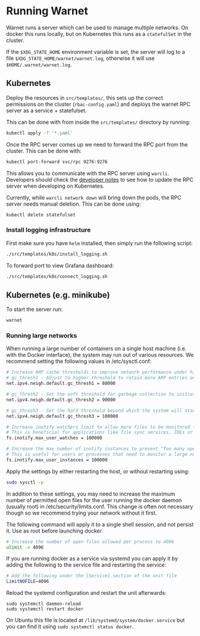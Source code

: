 # Running Warnet

Warnet runs a server which can be used to manage multiple networks. On docker
this runs locally, but on Kubernetes this runs as a `statefulSet` in the
cluster.

If the `$XDG_STATE_HOME` environment variable is set, the server will log to
a file `$XDG_STATE_HOME/warnet/warnet.log`, otherwise it will use `$HOME/.warnet/warnet.log`.

## Kubernetes

Deploy the resources in `src/templates/`, this sets up the correct permissions on the cluster (`rbac-config.yaml`) and deploys the warnet RPC server as a service + statefulset.

This can be done with from inside the `src/templates/` directory by running:

```bash
kubectl apply -f '*.yaml'
```

Once the RPC server comes up we need to forward the RPC port from the cluster.
This can be done with:

```bash
kubectl port-forward svc/rpc 9276:9276
```

This allows you to communicate with the RPC server using `warcli`. Developers
should check the [developer notes](developer-notes.md) to see how to
update the RPC server when developing on Kubernetes.

Currently, while `warcli network down` will bring down the pods, the RPC server needs manual deletion.
This can be done using:

```bash
kubectl delete statefulset
```

### Install logging infrastructure

First make sure you have `helm` installed, then simply run the following script:

```bash
./src/templates/k8s/install_logging.sh
```

To forward port to view Grafana dashboard:

```bash
./src/templates/k8s/connect_logging.sh
```

## Kubernetes (e.g. minikube)

To start the server run:

```bash
warnet
```

### Running large networks

When running a large number of containers on a single host machine (i.e. with the Docker interface), the system may run out of various resources.
We recommend setting the following values in /etc/sysctl.conf:

```sh
# Increase ARP cache thresholds to improve network performance under high load
# gc_thresh1 - Adjust to higher threshold to retain more ARP entries and avoid cache overflow
net.ipv4.neigh.default.gc_thresh1 = 80000

# gc_thresh2 - Set the soft threshold for garbage collection to initiate ARP entry clean up
net.ipv4.neigh.default.gc_thresh2 = 90000

# gc_thresh3 - Set the hard threshold beyond which the system will start to drop ARP entries
net.ipv4.neigh.default.gc_thresh3 = 100000

# Increase inotify watchers limit to allow more files to be monitored for changes
# This is beneficial for applications like file sync services, IDEs or web development servers
fs.inotify.max_user_watches = 100000

# Increase the max number of inotify instances to prevent "Too many open files" error
# This is useful for users or processes that need to monitor a large number of file systems or directories simultaneously.
fs.inotify.max_user_instances = 100000

```

Apply the settings by either restarting the host, or without restarting using:

```sh
sudo sysctl -p
```

In addition to these settings, you may need to increase the maximum number of permitted open files for the user running the docker daemon (usually root) in /etc/security/limits.conf.
This change is often not necessary though so we recommend trying your network without it first.

The following command will apply it to a single shell session, and not persist it.
Use as root before launching docker.

```sh
# Increase the number of open files allowed per process to 4096
ulimit -n 4096
```

If you are running docker as a service via systemd you can apply it by adding the following to the service file and restarting the service:

```sh
# Add the following under the [Service] section of the unit file
LimitNOFILE=4096
```

Reload the systemd configuration and restart the unit afterwards:

```
sudo systemctl daemon-reload
sudo systemctl restart docker
```

On Ubuntu this file is located at `/lib/systemd/system/docker.service` but you can find it using `sudo systemctl status docker`.

